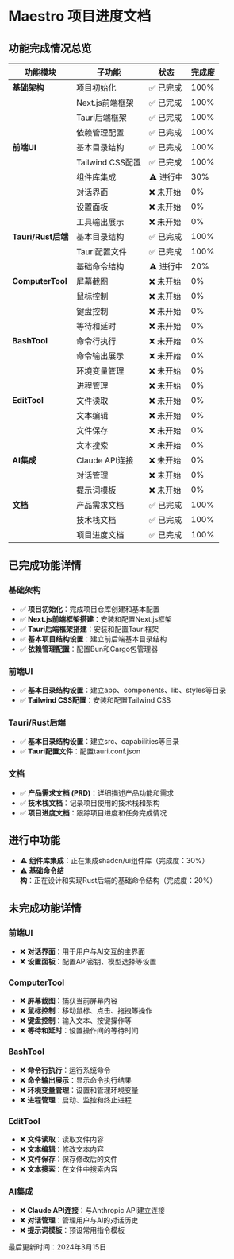 # Maestro 项目进度文档

## 功能完成情况总览

| 功能模块 | 子功能 | 状态 | 完成度 |
|---------|-------|------|--------|
| **基础架构** | 项目初始化 | ✅ 已完成 | 100% |
| | Next.js前端框架 | ✅ 已完成 | 100% |
| | Tauri后端框架 | ✅ 已完成 | 100% |
| | 依赖管理配置 | ✅ 已完成 | 100% |
| **前端UI** | 基本目录结构 | ✅ 已完成 | 100% |
| | Tailwind CSS配置 | ✅ 已完成 | 100% |
| | 组件库集成 | ⚠️ 进行中 | 30% |
| | 对话界面 | ❌ 未开始 | 0% |
| | 设置面板 | ❌ 未开始 | 0% |
| | 工具输出展示 | ❌ 未开始 | 0% |
| **Tauri/Rust后端** | 基本目录结构 | ✅ 已完成 | 100% |
| | Tauri配置文件 | ✅ 已完成 | 100% |
| | 基础命令结构 | ⚠️ 进行中 | 20% |
| **ComputerTool** | 屏幕截图 | ❌ 未开始 | 0% |
| | 鼠标控制 | ❌ 未开始 | 0% |
| | 键盘控制 | ❌ 未开始 | 0% |
| | 等待和延时 | ❌ 未开始 | 0% |
| **BashTool** | 命令行执行 | ❌ 未开始 | 0% |
| | 命令输出展示 | ❌ 未开始 | 0% |
| | 环境变量管理 | ❌ 未开始 | 0% |
| | 进程管理 | ❌ 未开始 | 0% |
| **EditTool** | 文件读取 | ❌ 未开始 | 0% |
| | 文本编辑 | ❌ 未开始 | 0% |
| | 文件保存 | ❌ 未开始 | 0% |
| | 文本搜索 | ❌ 未开始 | 0% |
| **AI集成** | Claude API连接 | ❌ 未开始 | 0% |
| | 对话管理 | ❌ 未开始 | 0% |
| | 提示词模板 | ❌ 未开始 | 0% |
| **文档** | 产品需求文档 | ✅ 已完成 | 100% |
| | 技术栈文档 | ✅ 已完成 | 100% |
| | 项目进度文档 | ✅ 已完成 | 100% |

## 已完成功能详情

### 基础架构
- ✅ **项目初始化**：完成项目仓库创建和基本配置
- ✅ **Next.js前端框架搭建**：安装和配置Next.js框架
- ✅ **Tauri后端框架搭建**：安装和配置Tauri框架
- ✅ **基本项目结构设置**：建立前后端基本目录结构
- ✅ **依赖管理配置**：配置Bun和Cargo包管理器

### 前端UI
- ✅ **基本目录结构设置**：建立app、components、lib、styles等目录
- ✅ **Tailwind CSS配置**：安装和配置Tailwind CSS

### Tauri/Rust后端
- ✅ **基本目录结构设置**：建立src、capabilities等目录
- ✅ **Tauri配置文件**：配置tauri.conf.json

### 文档
- ✅ **产品需求文档 (PRD)**：详细描述产品功能和需求
- ✅ **技术栈文档**：记录项目使用的技术栈和架构
- ✅ **项目进度文档**：跟踪项目进度和任务完成情况

## 进行中功能

- ⚠️ **组件库集成**：正在集成shadcn/ui组件库（完成度：30%）
- ⚠️ **基础命令结构**：正在设计和实现Rust后端的基础命令结构（完成度：20%）

## 未完成功能详情

### 前端UI
- ❌ **对话界面**：用于用户与AI交互的主界面
- ❌ **设置面板**：配置API密钥、模型选择等设置

### ComputerTool
- ❌ **屏幕截图**：捕获当前屏幕内容
- ❌ **鼠标控制**：移动鼠标、点击、拖拽等操作
- ❌ **键盘控制**：输入文本、按键操作等
- ❌ **等待和延时**：设置操作间的等待时间

### BashTool
- ❌ **命令行执行**：运行系统命令
- ❌ **命令输出展示**：显示命令执行结果
- ❌ **环境变量管理**：设置和管理环境变量
- ❌ **进程管理**：启动、监控和终止进程

### EditTool
- ❌ **文件读取**：读取文件内容
- ❌ **文本编辑**：修改文本内容
- ❌ **文件保存**：保存修改后的文件
- ❌ **文本搜索**：在文件中搜索内容

### AI集成
- ❌ **Claude API连接**：与Anthropic API建立连接
- ❌ **对话管理**：管理用户与AI的对话历史
- ❌ **提示词模板**：预设常用指令模板

最后更新时间：2024年3月15日 